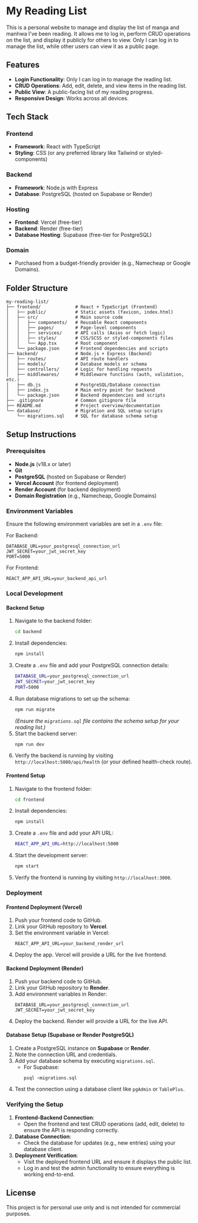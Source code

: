 # My Reading List

This is a personal website to manage and display the list of manga and manhwa I've been reading. It allows me to log in, perform CRUD operations on the list, and display it publicly for others to view. Only I can log in to manage the list, while other users can view it as a public page.

## Features

- **Login Functionality**: Only I can log in to manage the reading list.
- **CRUD Operations**: Add, edit, delete, and view items in the reading list.
- **Public View**: A public-facing list of my reading progress.
- **Responsive Design**: Works across all devices.

## Tech Stack

### Frontend

- **Framework**: React with TypeScript
- **Styling**: CSS (or any preferred library like Tailwind or styled-components)

### Backend

- **Framework**: Node.js with Express
- **Database**: PostgreSQL (hosted on Supabase or Render)

### Hosting

- **Frontend**: Vercel (free-tier)
- **Backend**: Render (free-tier)
- **Database Hosting**: Supabase (free-tier for PostgreSQL)

### Domain

- Purchased from a budget-friendly provider (e.g., Namecheap or Google Domains).

## Folder Structure

```
my-reading-list/
├── frontend/             # React + TypeScript (Frontend)
│   ├── public/           # Static assets (favicon, index.html)
│   ├── src/              # Main source code
│   │   ├── components/   # Reusable React components
│   │   ├── pages/        # Page-level components
│   │   ├── services/     # API calls (Axios or fetch logic)
│   │   ├── styles/       # CSS/SCSS or styled-components files
│   │   └── App.tsx       # Root component
│   └── package.json      # Frontend dependencies and scripts
├── backend/              # Node.js + Express (Backend)
│   ├── routes/           # API route handlers
│   ├── models/           # Database models or schema
│   ├── controllers/      # Logic for handling requests
│   ├── middlewares/      # Middleware functions (auth, validation, etc.)
│   ├── db.js             # PostgreSQL/Database connection
│   ├── index.js          # Main entry point for backend
│   └── package.json      # Backend dependencies and scripts
├── .gitignore            # Common gitignore file
├── README.md             # Project overview/documentation
└── database/             # Migration and SQL setup scripts
    └── migrations.sql    # SQL for database schema setup
```

## Setup Instructions

### Prerequisites

- **Node.js** (v18.x or later)
- **Git**
- **PostgreSQL** (hosted on Supabase or Render)
- **Vercel Account** (for frontend deployment)
- **Render Account** (for backend deployment)
- **Domain Registration** (e.g., Namecheap, Google Domains)

### Environment Variables

Ensure the following environment variables are set in a `.env` file:

For Backend:

```
DATABASE_URL=your_postgresql_connection_url
JWT_SECRET=your_jwt_secret_key
PORT=5000
```

For Frontend:

```
REACT_APP_API_URL=your_backend_api_url
```

### Local Development

#### Backend Setup

1. Navigate to the backend folder:
   ```bash
   cd backend
   ```
2. Install dependencies:
   ```bash
   npm install
   ```
3. Create a `.env` file and add your PostgreSQL connection details:
   ```bash
   DATABASE_URL=your_postgresql_connection_url
   JWT_SECRET=your_jwt_secret_key
   PORT=5000
   ```
4. Run database migrations to set up the schema:
   ```bash
   npm run migrate
   ```
   _(Ensure the `migrations.sql` file contains the schema setup for your reading list.)_
5. Start the backend server:
   ```bash
   npm run dev
   ```
6. Verify the backend is running by visiting `http://localhost:5000/api/health` (or your defined health-check route).

#### Frontend Setup

1. Navigate to the frontend folder:
   ```bash
   cd frontend
   ```
2. Install dependencies:
   ```bash
   npm install
   ```
3. Create a `.env` file and add your API URL:
   ```bash
   REACT_APP_API_URL=http://localhost:5000
   ```
4. Start the development server:
   ```bash
   npm start
   ```
5. Verify the frontend is running by visiting `http://localhost:3000`.

### Deployment

#### Frontend Deployment (Vercel)

1. Push your frontend code to GitHub.
2. Link your GitHub repository to **Vercel**.
3. Set the environment variable in Vercel:
   ```
   REACT_APP_API_URL=your_backend_render_url
   ```
4. Deploy the app. Vercel will provide a URL for the live frontend.

#### Backend Deployment (Render)

1. Push your backend code to GitHub.
2. Link your GitHub repository to **Render**.
3. Add environment variables in Render:
   ```
   DATABASE_URL=your_postgresql_connection_url
   JWT_SECRET=your_jwt_secret_key
   ```
4. Deploy the backend. Render will provide a URL for the live API.

#### Database Setup (Supabase or Render PostgreSQL)

1. Create a PostgreSQL instance on **Supabase** or **Render**.
2. Note the connection URL and credentials.
3. Add your database schema by executing `migrations.sql`.
   - For Supabase:
     ```bash
     psql <migrations.sql
     ```
4. Test the connection using a database client like `pgAdmin` or `TablePlus`.

### Verifying the Setup

1. **Frontend-Backend Connection**:
   - Open the frontend and test CRUD operations (add, edit, delete) to ensure the API is responding correctly.
2. **Database Connection**:
   - Check the database for updates (e.g., new entries) using your database client.
3. **Deployment Verification**:
   - Visit the deployed frontend URL and ensure it displays the public list.
   - Log in and test the admin functionality to ensure everything is working end-to-end.

## License

This project is for personal use only and is not intended for commercial purposes.

